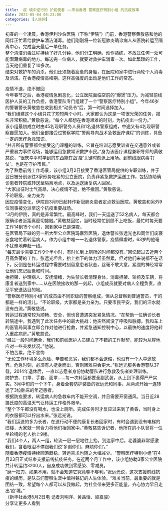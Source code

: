 ```yaml
---
title:  疫 境中逆行的 护民使者 ——来自香港 警察医疗特别小组 的抗疫故事
date: 2022-05-04 05:23:00
categories: [人民网]
---
```

初春的一个凌晨，香港伊利沙伯医院（下称“伊院”）门前，香港警察黄敬慈和他的同伴正忙着给救护车清洁消毒。他们刚刚将一位新冠肺炎确诊病人从医院转运至隔离中心，完成当天最后一单任务。  
整个清洁消毒过程持续了好几分钟，他们分工明确，动作熟练，不放过任何一处可能潜藏病毒的地方。每送完一位病人，就要对救护车消毒一次。如此繁琐的工作，当天他们重复了10多次。  
结束对救护车的消杀，他们还须拖着疲惫的身躯，在医院和家中进行两轮个人消毒及清洁。在香港疫情高峰期，这样高强度的出动是他们工作的常态。  
  
疫情不退，绝不撤回  
今年春节之后，香港疫情急剧恶化，公立医院面临空前的“爆煲”压力。为减轻前线医护人员的工作负担，香港警队专门组建了一个“警察医疗特别小组”。今年46岁的警署警长黄敬慈在收到相关“动员令”后，第一时间选择加入。  
“我们组建这个小组只花了短短两个小时。大家都认为这是一项很光荣的任务，报名非常积极。”黄敬慈说，“每个人都想在香港艰难的时刻，为抗疫出一份力。”  
该小组最初成立时由45名现职警务人员和1名退休警察组成，中途又有4名现职警察自愿加入。他们全部接受过警察学院“警察导向战术急救医疗课程”的训练，具备一定的医疗急救知识。  
“并非所有警察都会接受这门课程的训练，它旨在培训志愿受训者在交通意外或者严重暴力事件现场，能够运用急救常识救护市民。”身为该医疗课程兼职导师的黄敬慈说，“很庆幸平时学到的东西能在战‘疫’关键时刻派上用场。到前线跟病毒‘打仗’，也是在守护市民。”  
为了熟悉前线工作场景，该小组3月2日接受了香港医管局提供的专职训练，并于翌日被分别派往3家形势吃紧的公立医院，负责非紧急救护运送工作，包括协助确诊患者转院或转送至隔离地点，以及运送康复病人回家。  
“大家出征时士气高昂，决心疫情不退，绝不撤回。”黄敬慈说。  
不论职级，亲力亲为  
因应疫情变化，伊院自3月9日起转作新冠肺炎患者定点救治医院。黄敬慈和另外9位同事被分派至这个抗疫重要战场。  
“3月的伊院，真的是非常繁忙。最高峰时，我们一天运送了52名病人，每天都会跟确诊者近距离密切接触。”黄敬慈回忆，当时经常忙到顾不上吃饭，最忙时每天要工作14到15个小时，回到家中已是深夜。  
在医管局下辖的另一所大型公立医院玛嘉烈医院，退休警长张远光也和同伴们废寝忘食地忙着转运病人。作为小组中唯一一名退休警察，疫情肆虐时，63岁的他毫不犹豫地奔赴一线。  
“每天最少需要工作9个半小时，有时忙到上厕所的时间都没有。”回忆起过去近两个月高负荷的工作，张远光坦言，抬上抬下的体力活虽然累，但对他们来说都不在话下。反倒是在转运过程中需要时刻留意患者状态，丝毫不敢大意，紧绷的神经常常让他们忘记疲惫和时间。  
抬担架、护理病人、安抚情绪，为失禁长者清理身体，消毒担架、轮椅及车辆，将康复者送到家中……从在医院接收的那一刻起，小组成员就要对病人全程负责，直至平安送达目的地。  
“警察医疗特别小组”的成员由不同职级的警察组成，但从总督察到普通警员，干的都是一样的活儿。“不论职级，大家都是亲力亲为。只要市民平安，我们的汗水就没有白流。”黄敬慈说。  
转运过程通常较为顺畅、安全，但也曾遭遇突发紧急情况。“在帮助一位确诊长者转院途中，我遇到了此次任务中的最大挑战：他突然间没了呼吸和脉搏。我和车上的医管局同事立即合作对他进行抢救，并紧急通知控制中心，以最快的速度将他转入重症病房。”黄敬慈说。  
“经过一段时间磨合，我们和前线医护人员建立了不错的工作默契，能较为从容地应对一些突发状况。”他说。  
不怕苦累，绝不言悔  
“无论工作环境多么危险、辛苦和恶劣，我们都不会退缩，也没有一个人中途放弃。危急时刻，必须有人挺身而出，否则困难只会更大。”张远光服务香港警队37载，2014年退休后，一直以志愿者身份协助警队进行急救及伤者处理训练。  
防护衣、口罩、手套、面罩……每一次转运都要全副武装，从上到下裹得严严实实。3月中旬的一个下午，身着全套防护装备的张远光和同事，从两点开始一连转运了3位卧床的年迈患者。  
根据防疫要求，转运病人的急救车内不能开空调，并且需要开窗通风。当日近28摄氏度的高温天气让转运工作格外艰辛。  
“整个下午都没有喝水，也没上厕所。完成任务时才反应过来到了黄昏，当时身上的衣服都可以拧出水来。”张远光说。  
“我们运送的多为长者，在送行动不便的康复长者回家时，有时会遇到没有电梯的旧楼，大家就一同合力将他们抬回家中。”黄敬慈告诉记者，他所在的小队曾将一位坐轮椅的老人抬上9楼。  
“我们4个人，两人一组，轮流一层一层地往上抬。到达家中后，老婆婆非常感激我们，含着眼泪不停跟我们说‘多谢你们，麻烦你们’。”  
随着香港疫情持续回落趋稳，转运需求也随之大幅减少。“警察医疗特别小组”在4月23日正式结束支援前线抗疫任务。在近两个月工作中，该小组协助3家公立医院共计转运约3200人，自身成功做到零感染、零减员。  
“磨一把刀，如果不用，就不会知道它究竟够不够利。”张远光说，这次支援前线抗疫的经历，是队员们警察生涯中值得铭记的人生体验。“难关当前，最重要的就是团结一致。希望每个人都可以从我做起，为社会带来更多正能量，齐心协力早日走出‘疫’境。”  
（新华社香港5月2日电 记者刘明洋、黄茜恬、梁嘉骏）  
分享让更多人看到  
